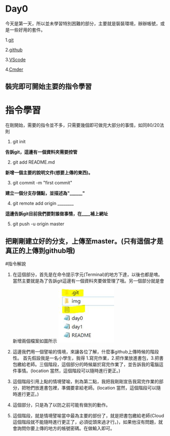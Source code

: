 # Day0
今天是第一天，所以並未學習特別困難的部分，主要就是裝裝環境，辦辦帳號，或是一些好用的套件。

1.[git](https://git-scm.com/)

2.[github](https://github.com/)

3.[VScode](https://code.visualstudio.com)

4.[Cmder](http://cmder.net/)

裝完即可開始主要的指令學習
-----
# 指令學習

在剛開始，需要的指令並不多，只需要幾個即可做完大部分的事情，如同80/20法則

1. git init 

**告訴git，這邊有一個資料夾需要控管**

2. git add README.md

**新增一個主要的說明文件(想要上傳的東西)。**

3. git commit -m "first commit"

**建立一個分支存儲點，並描述為"______"**

4. git remote add origin ________

**這邊告訴git目前我們要對誰做事情，在____補上網址**

5. git push -u origin master

**把剛剛建立好的分支，上傳至master。(只有這個才是真正的上傳到github哦)**
-------
#指令解說

1. 在這個部分，首先是在命令提示字元(Terminal)的地方下達，以後也都是唷。 當然主要就是為了告訴git這邊有一個資料夾要做管理了哦。另一個部分就是會新增兩個檔案如圖所示 ![list-01](https://github.com/fogdingding/github/blob/master/img/list-01.JPG)

2. 這邊我們用一個譬喻的情境，來讓各位了解，什麼事github上傳時候的階段性。 首先假設我是一名小學生，我得 1.寫完作業，2.把作業放進書包，3.把書包繳給老師。三個階段，這個部分的時候屬於寫完作業了，並告訴我的電腦這件事情。(location 當然，這個階段可以隨時進行更正。)

3. 這個階段引用上點的情境譬喻，則為第二點，我把我剛剛宣告我寫完作業的部分，把牠們放進書包裡，準備要拿給老師。(location 當然，這個階段可以隨時進行更正。)

4. 這個部分，只是為了以防之前可能有做別的動作。

5. 這個階段，就是情境譬喻當中最為主要的部份了，就是把書包繳給老師(Cloud 這個階段就不能隨時進行更正了，必須從頭來過才行。)，如果他沒有問題，就會詢問你要上傳的地方的帳號密碼。在做輸入即可。
